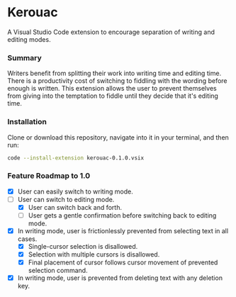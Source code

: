 # Kerouac

A Visual Studio Code extension to encourage separation of writing and editing modes.


### Summary

Writers benefit from splitting their work into writing time and editing time. There is a productivity cost of switching to fiddling with the wording before enough is written. This extension allows the user to prevent themselves from giving into the temptation to fiddle until they decide that it's editing time.


### Installation

Clone or download this repository, navigate into it in your terminal, and then run:

```bash
code --install-extension kerouac-0.1.0.vsix
```


### Feature Roadmap to 1.0

- [X] User can easily switch to writing mode.
- [ ] User can switch to editing mode.
    - [X] User can switch back and forth.
    - [ ] User gets a gentle confirmation before switching back to editing mode.
- [X] In writing mode, user is frictionlessly prevented from selecting text in all cases.
    - [X] Single-cursor selection is disallowed.
    - [X] Selection with multiple cursors is disallowed.
    - [X] Final placement of cursor follows cursor movement of prevented selection command.
- [X] In writing mode, user is prevented from deleting text with any deletion key.
